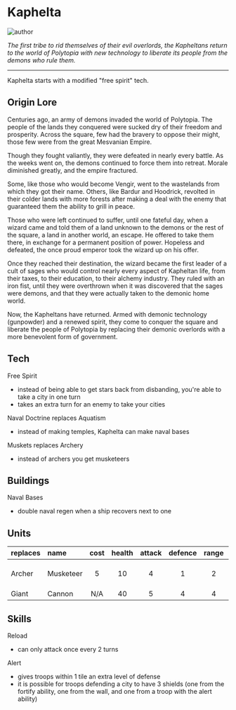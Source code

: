 # Kaphelta

![author](https://img.shields.io/badge/author-Skookgasm%237416-%237289DA)

*The first tribe to rid themselves of their evil overlords, the Kapheltans return to the world of Polytopia with new technology to liberate its people from the demons who rule them.*

---

Kaphelta starts with a modified "free spirit" tech.

## Origin Lore

Centuries ago, an army of demons invaded the world of Polytopia. The people of the lands they conquered were sucked dry of their freedom and prosperity. Across the square, few had the bravery to oppose their might, those few were from the great Mesvanian Empire.

Though they fought valiantly, they were defeated in nearly every battle. As the weeks went on, the demons continued to force them into retreat. Morale diminished greatly, and the empire fractured.

Some, like those who would become Vengir, went to the wastelands from which they got their name. Others, like Bardur and Hoodrick, revolted in their colder lands with more forests after making a deal with the enemy that guaranteed them the ability to grill in peace.

Those who were left continued to suffer, until one fateful day, when a wizard came and told them of a land unknown to the demons or the rest of the square, a land in another world, an escape. He offered to take them there, in exchange for a permanent position of power. Hopeless and defeated, the once proud emperor took the wizard up on his offer.

Once they reached their destination, the wizard became the first leader of a cult of sages who would control nearly every aspect of Kapheltan life, from their taxes, to their education, to their alchemy industry. They ruled with an iron fist, until they were overthrown when it was discovered that the sages were demons, and that they were actually taken to the demonic home world.

Now, the Kapheltans have returned. Armed with demonic technology (gunpowder) and a renewed spirit, they come to conquer the square and liberate the people of Polytopia by replacing their demonic overlords with a more benevolent form of government.

## Tech

Free Spirit

- instead of being able to get stars back from disbanding, you're able to take a city in one turn
- takes an extra turn for an enemy to take your cities

Naval Doctrine replaces Aquatism

- instead of making temples, Kaphelta can make naval bases

Muskets replaces Archery

- instead of archers you get musketeers

## Buildings

Naval Bases

- double naval regen when a ship recovers next to one

## Units

| replaces | name | cost | health | attack | defence | range | movement | skills |
|:---------|:-----|:----:|:------:|:------:|:-------:|:-----:|:--------:|:-------|
| Archer | Musketeer | 5 | 10 | 4 | 1 | 2 | 1 | Dash, Fortify, Reload |
| Giant | Cannon | N/A | 40 | 5 | 4 | 4 | 1 | Reload |

## Skills

Reload

- can only attack once every 2 turns

Alert

- gives troops within 1 tile an extra level of defense
- it is possible for troops defending a city to have 3 shields (one from the fortify ability, one from the wall, and one from a troop with the alert ability)
